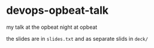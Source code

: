 # devops-opbeat-talk

my talk at the opbeat night at opbeat

the slides are in `slides.txt` and as separate slids in `deck/`